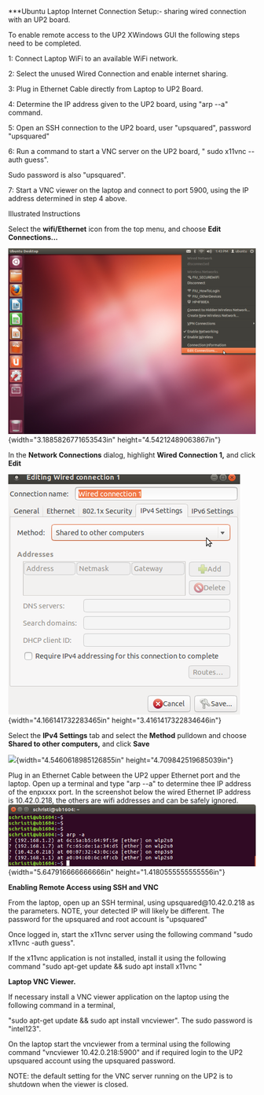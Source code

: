
***Ubuntu Laptop Internet Connection Setup:- sharing wired connection with
an UP2 board.

To enable remote access to the UP2 XWindows GUI the following steps need
to be completed.

1: Connect Laptop WiFi to an available WiFi network.

2: Select the unused Wired Connection and enable internet sharing.

3: Plug in Ethernet Cable directly from Laptop to UP2 Board.

4: Determine the IP address given to the UP2 board, using "arp --a"
command.

5: Open an SSH connection to the UP2 board, user "upsquared", password
"upsquared"

6: Run a command to start a VNC server on the UP2 board, " sudo x11vnc
--auth guess".

Sudo password is also "upsquared".

7: Start a VNC viewer on the laptop and connect to port 5900, using the
IP address determined in step 4 above.

Illustrated Instructions

Select the **wifi/Ethernet** icon from the top menu, and choose **Edit
Connections...**

![](images/edit_connections1.png){width="3.1885826771653543in"
height="4.54212489063867in"}

In the **Network Connections** dialog, highlight **Wired Connection 1,**
and click **Edit**

![](images/wired_connection1.png){width="4.166141732283465in"
height="3.4161417322834646in"}

Select the **IPv4 Settings** tab and select the **Method** pulldown and
choose **Shared to other computers,** and click **Save**

![](images/network_connections.png){width="4.5460618985126855in"
height="4.709842519685039in"}

Plug in an Ethernet Cable between the UP2 upper Ethernet port and the
laptop. Open up a terminal and type "arp --a" to determine thee IP
address of the enpxxxx port. In the screenshot below the wired Ethernet
IP address is 10.42.0.218, the others are wifi addresses and can be
safely ignored.
![image.png](images/arp1.png){width="5.647916666666666in"
height="1.4180555555555556in"}

**Enabling Remote Access using SSH and VNC**

From the laptop, open up an SSH terminal, using upsquared\@10.42.0.218
as the parameters. NOTE, your detected IP will likely be different. The
password for the upsquared and root account is "upsquared"

Once logged in, start the x11vnc server using the following command
"sudo x11vnc -auth guess".

If the x11vnc application is not installed, install it using the
following command "sudo apt-get update && sudo apt install x11vnc "

**Laptop VNC Viewer.**

If necessary install a VNC viewer application on the laptop using the
following command in a terminal,

"sudo apt-get update && sudo apt install vncviewer". The sudo password
is "intel123".

On the laptop start the vncviewer from a terminal using the following
command "vncviewer 10.42.0.218:5900" and if required login to the UP2
upsquared account using the upsquared password.

NOTE: the default setting for the VNC server running on the UP2 is to
shutdown when the viewer is closed.
